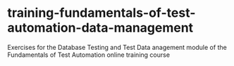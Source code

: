 # training-fundamentals-of-test-automation-data-management
Exercises for the Database Testing and Test Data anagement module of the Fundamentals of Test Automation online training course
